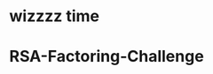 # wizzzz time 
# RSA-Factoring-Challenge

<!-- --------------------------------
./factors <file>
--------------------------------
./rsa <file> -->

